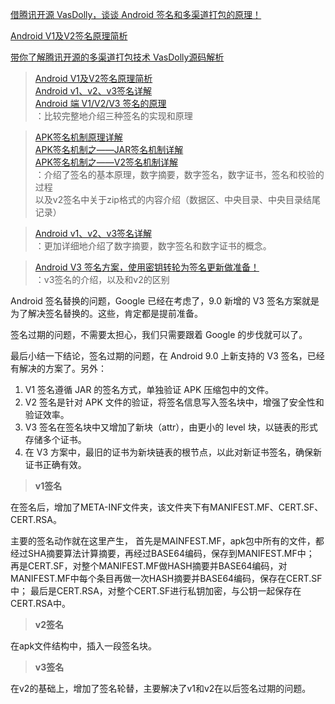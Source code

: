 [借腾讯开源 VasDolly，谈谈 Android 签名和多渠道打包的原理！](https://juejin.im/post/5a96325bf265da4e9b5942e5)

[Android V1及V2签名原理简析](https://juejin.im/post/5cd239386fb9a0320f7dfcbe)

[带你了解腾讯开源的多渠道打包技术 VasDolly源码解析](https://blog.csdn.net/lmj623565791/article/details/79998048)

> [Android V1及V2签名原理简析](https://juejin.im/post/5cd239386fb9a0320f7dfcbe)  
> [Android v1、v2、v3签名详解](https://mp.weixin.qq.com/s/VHkF779ffwa8_DQMs9yzPw)  
> [Android 端 V1/V2/V3 签名的原理](https://zhuanlan.zhihu.com/p/108034286)  
> ：比较完整地介绍三种签名的实现和原理

> [APK签名机制原理详解](https://www.jianshu.com/p/286d2b372334)  
> [APK签名机制之——JAR签名机制详解](https://www.jianshu.com/p/682bb351099f)  
> [APK签名机制之——V2签名机制详解](https://www.jianshu.com/p/308515c94dc6)  
> ：介绍了签名的基本原理，数字摘要，数字签名，数字证书，签名和校验的过程  
以及v2签名中关于zip格式的内容介绍（数据区、中央目录、中央目录结尾记录）

> [Android v1、v2、v3签名详解](https://mp.weixin.qq.com/s/VHkF779ffwa8_DQMs9yzPw)  
> ：更加详细地介绍了数字摘要，数字签名和数字证书的概念。

> [Android V3 签名方案，使用密钥转轮为签名更新做准备！](https://juejin.cn/post/6844903843361210381)  
> ：v3签名的介绍，以及和v2的区别

Android 签名替换的问题，Google 已经在考虑了，9.0 新增的 V3 签名方案就是为了解决签名替换的。这些，肯定都是提前准备。

签名过期的问题，不需要太担心，我们只需要跟着 Google 的步伐就可以了。

最后小结一下结论，签名过期的问题，在 Android 9.0 上新支持的 V3 签名，已经有解决的方案了。另外：

1. V1 签名遵循 JAR 的签名方式，单独验证 APK 压缩包中的文件。
2. V2 签名是针对 APK 文件的验证，将签名信息写入签名块中，增强了安全性和验证效率。
3. V3 签名在签名块中又增加了新块（attr），由更小的 level 块，以链表的形式存储多个证书。
4. 在 V3 方案中，最旧的证书为新块链表的根节点，以此对新证书签名，确保新证书正确有效。

> **v1签名**

在签名后，增加了META-INF文件夹，该文件夹下有MANIFEST.MF、CERT.SF、CERT.RSA。

主要的签名动作就在这里产生，
首先是MAINFEST.MF，apk包中所有的文件，都经过SHA摘要算法计算摘要，再经过BASE64编码，保存到MANIFEST.MF中；
再是CERT.SF，对整个MANIFEST.MF做HASH摘要并BASE64编码，对MANIFEST.MF中每个条目再做一次HASH摘要并BASE64编码，保存在CERT.SF中；
最后是CERT.RSA，对整个CERT.SF进行私钥加密，与公钥一起保存在CERT.RSA中。

> **v2签名**

在apk文件结构中，插入一段签名块。

> **v3签名**

在v2的基础上，增加了签名轮替，主要解决了v1和v2在以后签名过期的问题。
